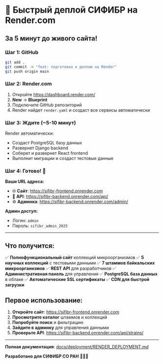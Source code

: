 # 🚀 Быстрый деплой СИФИБР на Render.com

## За 5 минут до живого сайта!

### Шаг 1: GitHub
```bash
git add .
git commit -m "feat: подготовка к деплою на Render"
git push origin main
```

### Шаг 2: Render.com
1. Откройте https://dashboard.render.com/
2. **New** → **Blueprint**
3. Подключите GitHub репозиторий
4. Render найдет `render.yaml` и создаст все сервисы автоматически

### Шаг 3: Ждите (~5-10 минут)
Render автоматически:
- Создаст PostgreSQL базу данных
- Развернет Django backend
- Соберет и развернет React frontend
- Выполнит миграции и создаст тестовые данные

### Шаг 4: Готово! 🎉

**Ваши URL адреса:**
- 🌐 **Сайт**: https://sifibr-frontend.onrender.com
- 🔧 **API**: https://sifibr-backend.onrender.com/api/
- ⚙️ **Админка**: https://sifibr-backend.onrender.com/admin/

**Админ доступ:**
- Логин: `admin`
- Пароль: `sifibr_admin_2025`

---

## Что получится:

✅ **Полнофункциональный сайт** коллекций микроорганизмов
✅ **5 научных коллекций** с тестовыми данными
✅ **7 штаммов байкальских микроорганизмов**
✅ **REST API** для разработчиков
✅ **Административная панель** для управления
✅ **PostgreSQL база данных** в облаке
✅ **Автоматические SSL сертификаты**
✅ **CDN для быстрой загрузки**

## Первое использование:

1. **Откройте сайт**: https://sifibr-frontend.onrender.com
2. **Просмотрите каталог** штаммов и коллекций
3. **Попробуйте поиск** и фильтрацию
4. **Зайдите в админку** для управления данными
5. **Проверьте API**: https://sifibr-backend.onrender.com/api/strains/

---

**Полная документация**: [docs/deployment/RENDER_DEPLOYMENT.md](docs/deployment/RENDER_DEPLOYMENT.md)

**Разработано для СИФИБР СО РАН** 🧬🦠🌊 